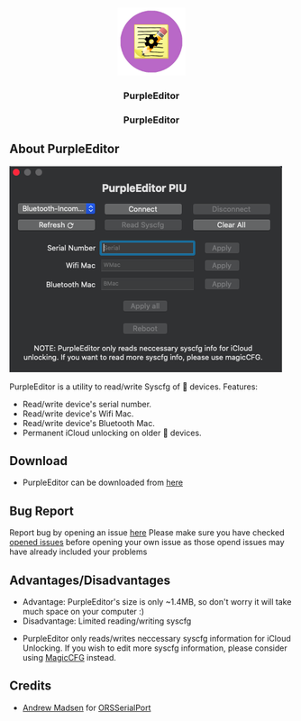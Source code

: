 <br />
<p align="center">
  <a href="https://github.com/j4nf4b3l/MagicClock">
    <img src="image/purple.png" alt="Logo" width="120" height="120">
  </a>

  <h3 align="center">PurpleEditor</h3>
  <h3 align="center">PurpleEditor</h3>


## About PurpleEditor
![](image/image.png)

PurpleEditor is a utility to read/write Syscfg of  devices.
Features:
* Read/write device's serial number.
* Read/write device's Wifi Mac.
* Read/write device's Bluetooth Mac.
* Permanent iCloud unlocking on older  devices.
## Download
* PurpleEditor can be downloaded from [here]()
## Bug Report
Report bug by opening an issue [here](https://github.com/Mini-Exploit/PurpleEditor/issues)
Please make sure you have checked [opened issues](https://github.com/Mini-Exploit/PurpleEditor/issues) before opening your own issue as those opend issues may have already included your problems
## Advantages/Disadvantages
* Advantage: PurpleEditor's size is only ~1.4MB, so don't worry it will take much space on your computer :)
* Disadvantage: Limited reading/writing syscfg
- PurpleEditor only reads/writes neccessary syscfg information for iCloud Unlocking. If you wish to edit more syscfg information, please consider using [MagicCFG](https://github.com/j4nf4b3l/magicCFG) instead.
## Credits
* [Andrew Madsen](https://github.com/armadsen) for [ORSSerialPort](https://github.com/armadsen/ORSSerialPort)
